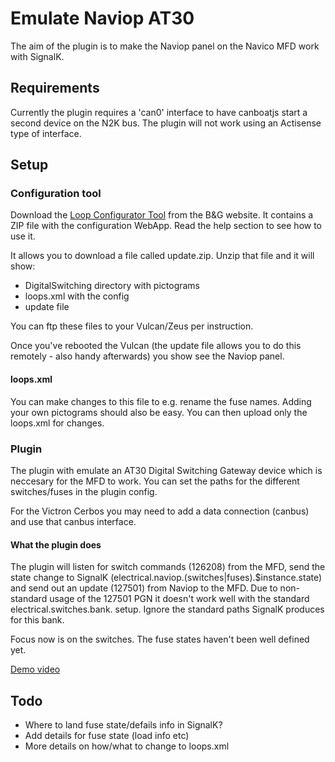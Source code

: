 # Emulate Naviop AT30

The aim of the plugin is to make the Naviop panel on the Navico MFD work with SignalK.

## Requirements

Currently the plugin requires a 'can0' interface to have canboatjs start a second device on the N2K bus.
The plugin will not work using an Actisense type of interface.

## Setup

### Configuration tool

Download the [Loop Configurator Tool](https://downloads.bandg.com/software/index.html?r=2818) from the B&G website.
It contains a ZIP file with the configuration WebApp.
Read the help section to see how to use it.

It allows you to download a file called update.zip.
Unzip that file and it will show:
 - DigitalSwitching directory with pictograms
 - loops.xml with the config
 - update file
 
You can ftp these files to your Vulcan/Zeus per instruction.

Once you've rebooted the Vulcan (the update file allows you to do this remotely - also handy afterwards) you show see the Naviop panel.

#### loops.xml

You can make changes to this file to e.g. rename the fuse names. Adding your own pictograms should also be easy. You can then upload only the loops.xml for changes.

### Plugin

The plugin with emulate an AT30 Digital Switching Gateway device which is neccesary for the MFD to work.
You can set the paths for the different switches/fuses in the plugin config.

For the Victron Cerbos you may need to add a data connection (canbus) and use that canbus interface.


#### What the plugin does
The plugin will listen for switch commands (126208) from the MFD, send the state change to SignalK (electrical.naviop.(switches|fuses).$instance.state) and send out an update (127501) from Naviop to the MFD.
Due to non-standard usage of the 127501 PGN it doesn't work well with the standard electrical.switches.bank. setup.
Ignore the standard paths SignalK produces for this bank.

Focus now is on the switches. The fuse states haven't been well defined yet.

[Demo video](https://youtu.be/h9i_ZxPWVRw)

## Todo
 - Where to land fuse state/defails info in SignalK?
 - Add details for fuse state (load info etc)
 - More details on how/what to change to loops.xml
